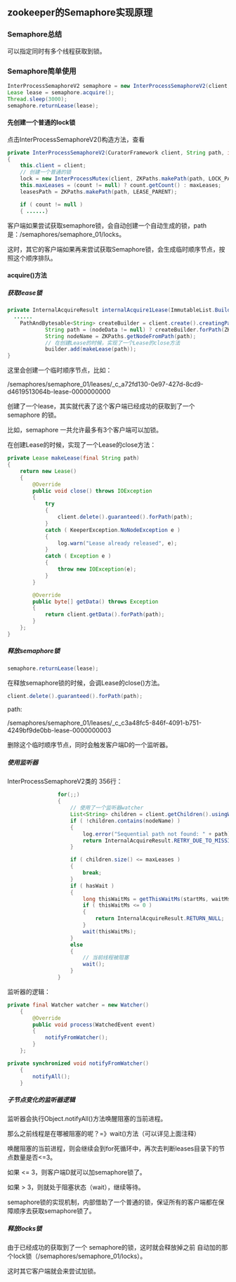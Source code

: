 ## zookeeper的Semaphore实现原理

### Semaphore总结

可以指定同时有多个线程获取到锁。

### Semaphore简单使用

```java
InterProcessSemaphoreV2 semaphore = new InterProcessSemaphoreV2(client, "/semaphores/semaphore_01", 3);
Lease lease = semaphore.acquire();
Thread.sleep(3000);
semaphore.returnLease(lease);
```

#### 先创建一个普通的lock锁

点击InterProcessSemaphoreV2()构造方法，查看

```java
private InterProcessSemaphoreV2(CuratorFramework client, String path, int maxLeases, SharedCountReader count)
{
    this.client = client;
    // 创建一个普通的锁
    lock = new InterProcessMutex(client, ZKPaths.makePath(path, LOCK_PARENT));
    this.maxLeases = (count != null) ? count.getCount() : maxLeases;
    leasesPath = ZKPaths.makePath(path, LEASE_PARENT);

    if ( count != null )
    { ......}
```

客户端如果尝试获取semaphore锁，会自动创建一个自动生成的锁，path是：/semaphores/semaphore_01/locks。

这时，其它的客户端如果再来尝试获取Semaphore锁，会生成临时顺序节点，按照这个顺序排队。

#### acquire()方法

##### 获取lease锁

```java
private InternalAcquireResult internalAcquire1Lease(ImmutableList.Builder<Lease> builder, long startMs, boolean hasWait, long waitMs) throws Exception {
  ......
    PathAndBytesable<String> createBuilder = client.create().creatingParentsIfNeeded().withProtection().withMode(CreateMode.EPHEMERAL_SEQUENTIAL);
            String path = (nodeData != null) ? createBuilder.forPath(ZKPaths.makePath(leasesPath, LEASE_BASE_NAME), nodeData) : createBuilder.forPath(ZKPaths.makePath(leasesPath, LEASE_BASE_NAME));
            String nodeName = ZKPaths.getNodeFromPath(path);
            // 在创建Lease的时候，实现了一个Lease的close方法
            builder.add(makeLease(path));
}
```

这里会创建一个临时顺序节点，比如：

/semaphores/semaphore_01/leases/_c_a72fd130-0e97-427d-8cd9-d4619513064b-lease-0000000000

创建了一个lease，其实就代表了这个客户端已经成功的获取到了一个 semaphore 的锁。

比如，semaphore 一共允许最多有3个客户端可以加锁。

在创建Lease的时候，实现了一个Lease的close方法：

```java
private Lease makeLease(final String path)
{
    return new Lease()
    {
        @Override
        public void close() throws IOException
        {
            try
            {
                client.delete().guaranteed().forPath(path);
            }
            catch ( KeeperException.NoNodeException e )
            {
                log.warn("Lease already released", e);
            }
            catch ( Exception e )
            {
                throw new IOException(e);
            }
        }

        @Override
        public byte[] getData() throws Exception
        {
            return client.getData().forPath(path);
        }
    };
}
```



##### 释放semaphore锁	

```java
semaphore.returnLease(lease);
```

在释放semaphore锁的时候，会调Lease的close()方法。

```java
client.delete().guaranteed().forPath(path);
```

path:

/semaphores/semaphore_01/leases/_c_c3a48fc5-846f-4091-b751-4249bf9de0bb-lease-0000000003

删除这个临时顺序节点，同时会触发客户端D的一个监听器。

##### 使用监听器

InterProcessSemaphoreV2类的 356行：

```java
                for(;;)
                {
                    // 使用了一个监听器watcher
                    List<String> children = client.getChildren().usingWatcher(watcher).forPath(leasesPath);
                    if ( !children.contains(nodeName) )
                    {
                        log.error("Sequential path not found: " + path);
                        return InternalAcquireResult.RETRY_DUE_TO_MISSING_NODE;
                    }

                    if ( children.size() <= maxLeases )
                    {
                        break;
                    }
                    if ( hasWait )
                    {
                        long thisWaitMs = getThisWaitMs(startMs, waitMs);
                        if ( thisWaitMs <= 0 )
                        {
                            return InternalAcquireResult.RETURN_NULL;
                        }
                        wait(thisWaitMs);
                    }
                    else
                    {
                        // 当前线程被阻塞
                        wait();
                    }
                }


```

监听器的逻辑：

```java
private final Watcher watcher = new Watcher()
    {
        @Override
        public void process(WatchedEvent event)
        {
            notifyFromWatcher();
        }
    };

private synchronized void notifyFromWatcher()
    {
        notifyAll();
    }
```



##### 子节点变化的监听器逻辑

监听器会执行Object.notifyAll()方法唤醒阻塞的当前进程。

那么之前线程是在哪被阻塞的呢？=》wait()方法（可以详见上面注释）

唤醒阻塞的当前进程，则会继续会到for死循环中，再次去判断leases目录下的节点数量是否<=3。

如果 <= 3，则客户端D就可以加semaphore锁了。

如果 > 3，则就处于阻塞状态（wait），继续等待。

semaphore锁的实现机制，内部借助了一个普通的锁，保证所有的客户端都在保障顺序去获取semaphore锁了。

##### 释放locks锁

由于已经成功的获取到了一个 semaphore的锁，这时就会释放掉之前 自动加的那个lock锁（/semaphores/semaphore_01/locks）。

这时其它客户端就会来尝试加锁。

